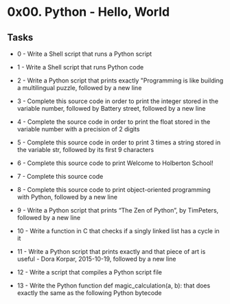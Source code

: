 # 0x00. Python - Hello, World #


## Tasks ##

* 0 - Write a Shell script that runs a Python script

* 1 - Write a Shell script that runs Python code

* 2 - Write a Python script that prints exactly "Programming is like building a multilingual puzzle, followed by a new line

* 3 - Complete this source code in order to print the integer stored in the variable number, followed by Battery street, followed by a new line

* 4 - Complete the source code in order to print the float stored in the variable number with a precision of 2 digits

* 5 - Complete this source code in order to print 3 times a string stored in the variable str, followed by its first 9 characters

* 6 - Complete this source code to print Welcome to Holberton School!

* 7 - Complete this source code

* 8 - Complete this source code to print object-oriented programming with Python, followed by a new line

* 9 - Write a Python script that prints “The Zen of Python”, by TimPeters, followed by a new line

* 10 - Write a function in C that checks if a singly linked list has a cycle in it

* 11 - Write a Python script that prints exactly and that piece of art is useful - Dora Korpar, 2015-10-19, followed by a new line

* 12 - Write a script that compiles a Python script file

* 13 - Write the Python function def magic_calculation(a, b): that does exactly the same as the following Python bytecode
